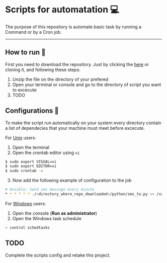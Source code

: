 # Scripts for automatation :computer:

The purpose of this repository is automate basic task by running a Command or by a Cron job.

___

## How to run :beginner:

First you need to download the repository. Just by clicking the [here](https://www.github.com/xsami/scripts/archive/master.zip) or cloning it, and following these steps:

1. Unzip the file on the directory of your prefered
2. Open your terminal or console and go to the directory of script you want to excecute
3. TODO


## Configurations :hammer:

To make the script run automatically on your system every directory contain a list of dependecies that your machine must meet before excecute.

For [Unix](https://en.wikipedia.org/wiki/Unix) users:
1. Open the terminal
2. Open the crontab editor using `vi`
```sh
$ sudo export VISUAL=vi
$ sudo export EDITOR=vi
$ sudo crontab -e
```
3. Now add the following example of configuration to the job
```sh
# Ansible: Send sms message every minute
* * * * * * ./<directory_where_repo_downloaded>/python/sms_to.py >> /var/log/sms_to.log 2>&1
```

For [Windows](https://en.wikipedia.org/wiki/Microsoft_Windows) users:

1. Open the console (**Run as administrator**)
2. Open the Windows task schedule 
```sh
> control schedtasks
```

## TODO 

Complete the scripts config and retake this project.
